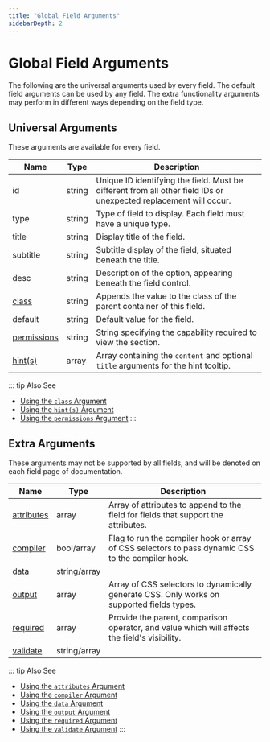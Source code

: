 ```yaml
---
title: "Global Field Arguments" 
sidebarDepth: 2
---
```


# Global Field Arguments
The following are the universal arguments used by every field. The default field arguments can be used by any field. The
extra functionality arguments may perform in different ways depending on the field type.  

## Universal Arguments
These arguments are available for every field.

|Name|Type|Description|
|--- |--- |--- |
|id|string|Unique ID identifying the field.  Must be different from all other field IDs or unexpected replacement will occur.|
|type|string|Type of field to display. Each field must have a unique type.|
|title|string|Display title of the field.|
|subtitle|string|Subtitle display of the field, situated beneath the title.|
|desc|string|Description of the option, appearing beneath the field control.|
|[class](../fields/class.md)|string|Appends the value to the class of the parent container of this field.|
|default|string|Default value for the field.|
|[permissions](../fields/permissions.md)|string|String specifying the capability required to view the section.|
|[hint(s)](../fields/hints.md)|array|Array containing the `content` and optional `title` arguments for the hint tooltip.|

::: tip Also See
- [Using the `class` Argument](../fields/class.md)
- [Using the `hint(s)` Argument](../fields/hints.md)
- [Using the `permissions` Argument](../fields/permissions.md)
:::

## Extra Arguments
These arguments may not be supported by all fields, and will be denoted on each field page of documentation. 

|Name|Type|Description|
|--- |--- |--- |
|[attributes](../fields/attributes.md)|array|Array of attributes to append to the field for fields that support the attributes.|
|[compiler](../fields/compiler.md)|bool/array|Flag to run the compiler hook or array of CSS selectors to pass dynamic CSS to the compiler hook.|
|[data](../fields/data.md)|string/array||
|[output](../fields/output.md)|array|Array of CSS selectors to dynamically generate CSS. Only works on supported fields types.|
|[required](../fields/required.md)|array|Provide the parent, comparison operator, and value which will affects the field's visibility.|
|[validate](../fields/validate.md)|string/array||

::: tip Also See
- [Using the `attributes` Argument](../fields/attributes.md)
- [Using the `compiler` Argument](../fields/compiler.md)
- [Using the `data` Argument](../fields/data.md)
- [Using the `output` Argument](../fields/output.md)
- [Using the `required` Argument](../fields/required.md)
- [Using the `validate` Argument](../fields/validate.md)
:::